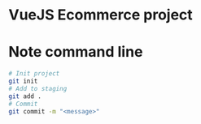 # VueJS Ecommerce project

# Note command line

```bash
# Init project
git init
# Add to staging
git add .
# Commit
git commit -m "<message>"
```